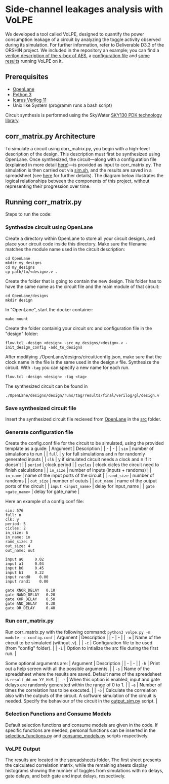 # Side-channel leakages analysis with VoLPE

We developed a tool called VoLPE, designed to quantify the power consumption leakage of a circuit by analyzing the toggle activity observed during its simulation. For further information, refer to Deliverable D3.3 of the ORSHIN project.
We included in the repository an example; you can find a [verilog description of the s-box of AES](scripts/verilog/src/aes_sbox_v3.v), a [configuration file](config/config_aes_sbox_v3.conf) and [some results](spreadsheets/aes_v3_30run/) running VoLPE on it.

<!-- # Table Of Contents
- [Table Of Contents](#table-of-contents)
- [Prerequisites](#prerequisites)
- [corr_matrix.py Architecture](#corr_matrixpy-architecture)
- [Running corr_matrix.py](#running-corr_matrixpy)
  - [Synthesize circuit using OpenLane](#synthesize-circuit-using-openlane)
  - [Save synthesized circuit file](#save-synthesized-circuit-file)
  - [Generate configuration file](#generate-configuration-file)
  - [Run corr_matrix.py](#run-corr_matrixpy)
  - [Selection Functions and Consume Models](#selection-functions-and-consume-models)
  - [VoLPE Output](#volpe-output) -->

## Prerequisites
- [OpenLane](https://github.com/The-OpenROAD-Project/OpenLane)
- [Python 3](https://www.python.org/downloads/)
- [Icarus Verilog 11](https://iverilog.fandom.com/wiki/Installation_Guide)
- Unix like System (programm runs a bash script)

Circuit synthesis is performed using the SkyWater [SKY130 PDK technology library](https://skywater-pdk.readthedocs.io/en/main/contents/libraries.html).

## corr_matrix.py Architecture
<!-- <table>
   <tr>
    <td  align="center"><img src="./img/architecture.png" ></td>
  </tr>
</table> -->

To simulate a circuit using corr_matrix.py, you begin with a high-level description of the design. This description must first be synthesized using OpenLane. Once synthesized, the circuit—along with a configuration file (explained in more detail [here](#generate-configuration-file))—is provided as input to corr_matrix.py. The simulation is then carried out via [sim.sh](correlations/scripts/bash/sim.sh), and the results are saved in a spreadsheet (see [here](#corrmatrixpy-output) for further details). The diagram below illustrates the logical relationships between the components of this project, without representing their progression over time.

## Running corr_matrix.py
Steps to run the code:
### Synthesize circuit using OpenLane
Create a directory within OpenLane to store all your circuit designs, and place your circuit code inside this directory. Make sure the filename matches the module name used in the circuit description:
```
cd OpenLane
mkdir my_designs
cd my_designs
cp path/to/<design>.v .
```
Create the folder that is going to contain the new design. This folder has to have the same name as the circuit file and the main module of that circuit:
```
cd OpenLane/designs
mkdir design
```
In "OpenLane", start the docker container: 
```
make mount
```
Create the folder containig your circuit src and configuration file in the "design" folder:
```
flow.tcl -design <design> -src my_designs/<design>.v -init_design_config -add_to_designs
```
After modifying ./OpenLane/designs/circuit/config.json, make sure that the clock name in the file is the same used in the design.v file.
Synthesize the circuit.
With `-tag` you can specify a new name for each run.
```
flow.tcl -design <design> -tag <tag>
```
The synthesized circuit can be found in 
```
./OpenLane/designs/design/runs/tag/results/final/verilog/gl/design.v
```

### Save synthesized circuit file
Insert the synthesized circuit file recieved from [OpenLane](https://github.com/The-OpenROAD-Project/OpenLane) in the [src](correlations/scripts/verilog/src/) folder.

### Generate configuration file
Create the config.conf file for the circuit to be simulated, using the provided template as a guide:
| Argument | Description |
| - | - |
| `sim` | number of simulations to run |
| `full` | y for full simulations and n for randomly generated inputs |
| `clk` | y if simulated circuit needs a clock and n if it doesn't |
| `period` | clock period |
| `cycles` | clock cicles the circuit need to finish calculations |
| `in_size` | number of inputs (inputs + randoms) |
| `in_name` | name of the input ports of the circuit |
| `rand_size` | number of randoms |
| `out_size` | number of oututs |
| `out_name` | name of the output ports of the circuit |
| `input <input_name>` | delay for input_name |
| `gate <gate_name>` | delay for gate_name |

Here an example of a config.conf file:
```
sim: 576
full: n
clk: y
period: 5
cicles: 2
in_size: 6
in_name: in
rand_size: 2
out_size: 4
out_name: out

input a0     0.02
input a1     0.04
input b0     0.45
input b1     0.22
input rand0    0.00
input rand1    0.00

gate XNOR_DELAY   0.10
gate NAND_DELAY   0.20
gate XOR_DELAY    0.50
gate AND_DELAY    0.30
gate OR_DELAY     0.40
```
### Run corr_matrix.py
Run corr_matrix.py with the following command:
`python3 volpe.py -m module -c config.conf`
| Argument | Description |
| - | - |
| `-m` | Name of the circuit to be simulated (without .v). |
| `-c` | Configuration file to be used (from "config" folder). |
| `-i` | Option to intialize the src file during the first run. |

Some optional arguments are:
| Argument | Description |
| - | - |
| `-h` | Print out a help screen with all the possible arguments. |
| `-s` | Name of the spreadsheet where the results are saved. Default name of the spreadsheet is `result_dd-mm-YY_H:M`. |
| `-r` | When this option is enabled, input and gate delays are randomly generated within the range of 0 to 1. |
| `-e` | Number of times the correlation has to be executed. |
| `-o` | Calculate the correlation also with the outputs of the circuit. A software simulation of the circuit is needed. Specify the behaviour of the circuit in the [output_sim.py](correlations/scripts/python/output_sim.py) script. |

### Selection Functions and Consume Models
Default selection functions and consume models are given in the code. If specific functions are needed, personal functions can be inserted in the [selection_functions.py](correlations/scripts/python/selection_functions.py) and [consume_models.py](correlations/scripts/python/consume_models.py) scripts respectively.

### VoLPE Output
The results are located in the [spreadsheets](correlations/spreadsheets/) folder.
The first sheet presents the calculated correlation matrix, while the remaining sheets display histograms showing the number of toggles from simulations with no delays, gate delays, and both gate and input delays, respectively.

